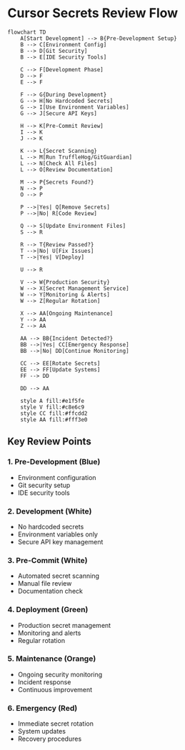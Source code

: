 # Cursor Secrets Review Flow

```mermaid
flowchart TD
    A[Start Development] --> B{Pre-Development Setup}
    B --> C[Environment Config]
    B --> D[Git Security]
    B --> E[IDE Security Tools]
    
    C --> F[Development Phase]
    D --> F
    E --> F
    
    F --> G{During Development}
    G --> H[No Hardcoded Secrets]
    G --> I[Use Environment Variables]
    G --> J[Secure API Keys]
    
    H --> K[Pre-Commit Review]
    I --> K
    J --> K
    
    K --> L{Secret Scanning}
    L --> M[Run TruffleHog/GitGuardian]
    L --> N[Check All Files]
    L --> O[Review Documentation]
    
    M --> P{Secrets Found?}
    N --> P
    O --> P
    
    P -->|Yes| Q[Remove Secrets]
    P -->|No| R[Code Review]
    
    Q --> S[Update Environment Files]
    S --> R
    
    R --> T{Review Passed?}
    T -->|No| U[Fix Issues]
    T -->|Yes| V[Deploy]
    
    U --> R
    
    V --> W{Production Security}
    W --> X[Secret Management Service]
    W --> Y[Monitoring & Alerts]
    W --> Z[Regular Rotation]
    
    X --> AA[Ongoing Maintenance]
    Y --> AA
    Z --> AA
    
    AA --> BB{Incident Detected?}
    BB -->|Yes| CC[Emergency Response]
    BB -->|No| DD[Continue Monitoring]
    
    CC --> EE[Rotate Secrets]
    EE --> FF[Update Systems]
    FF --> DD
    
    DD --> AA
    
    style A fill:#e1f5fe
    style V fill:#c8e6c9
    style CC fill:#ffcdd2
    style AA fill:#fff3e0
```

## Key Review Points

### 1. **Pre-Development** (Blue)
- Environment configuration
- Git security setup
- IDE security tools

### 2. **Development** (White)
- No hardcoded secrets
- Environment variables only
- Secure API key management

### 3. **Pre-Commit** (White)
- Automated secret scanning
- Manual file review
- Documentation check

### 4. **Deployment** (Green)
- Production secret management
- Monitoring and alerts
- Regular rotation

### 5. **Maintenance** (Orange)
- Ongoing security monitoring
- Incident response
- Continuous improvement

### 6. **Emergency** (Red)
- Immediate secret rotation
- System updates
- Recovery procedures 